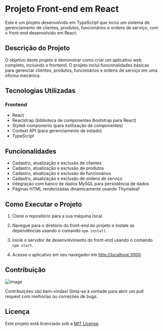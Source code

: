 # Projeto Front-end em React

Este é um projeto desenvolvido em TypeScript que inclui um sistema de gerenciamento de clientes, produtos, funcionários e ordens de serviço, com o front-end desenvolvido em React.

## Descrição do Projeto

O objetivo deste projeto é demonstrar como criar um aplicativo web completo, incluindo o frontend. O projeto inclui funcionalidades básicas para gerenciar clientes, produtos, funcionários e ordens de serviço em uma oficina mecânica.

## Tecnologias Utilizadas

### Frontend
- React
- Reactstrap (biblioteca de componentes Bootstrap para React)
- Styled-components (para estilização de componentes)
- Context API (para gerenciamento de estado)
- TypeScript

## Funcionalidades

- Cadastro, atualização e exclusão de clientes
- Cadastro, atualização e exclusão de produtos
- Cadastro, atualização e exclusão de funcionários
- Cadastro, atualização e exclusão de ordens de serviço
- Integração com banco de dados MySQL para persistência de dados
- Páginas HTML renderizadas dinamicamente usando Thymeleaf

## Como Executar o Projeto

1. Clone o repositório para a sua máquina local.

2. Navegue para o diretório do front-end do projeto e instale as dependências usando o comando `npm install`.

3. Inicie o servidor de desenvolvimento do front-end usando o comando `npm start`.

4. Acesse o aplicativo em seu navegador em [http://localhost:3000](http://localhost:3000).

## Contribuição
![image](https://github.com/cristofermorera/oficina-mecanica-typescript/assets/63756969/d8b2b889-9ca4-42be-8f74-5767bfe40f86)


Contribuições são bem-vindas! Sinta-se à vontade para abrir um pull request com melhorias ou correções de bugs.

## Licença

Este projeto está licenciado sob a [MIT License](LICENSE).
